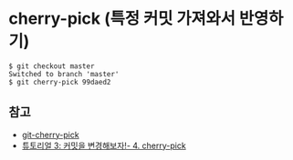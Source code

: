 # cherry-pick (특정 커밋 가져와서 반영하기)

```
$ git checkout master
Switched to branch 'master'
$ git cherry-pick 99daed2
```  

## 참고
- [git-cherry-pick](https://git-scm.com/docs/git-cherry-pick)
- [튜토리얼 3: 커밋을 변경해보자!- 4. cherry-pick](https://backlog.com/git-tutorial/kr/stepup/stepup7_4.html)